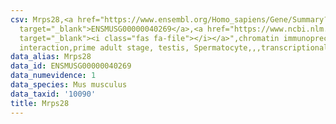 ```yaml
---
csv: Mrps28,<a href="https://www.ensembl.org/Homo_sapiens/Gene/Summary?db=core;g=ENSMUSG00000040269"
  target="_blank">ENSMUSG00000040269</a>,<a href="https://www.ncbi.nlm.nih.gov/pubmed/25450459"
  target="_blank"><i class="fas fa-file"></i></a>",chromatin immunoprecipitation assay,direct
  interaction,prime adult stage, testis, Spermatocyte,,,transcriptional regulation,
data_alias: Mrps28
data_id: ENSMUSG00000040269
data_numevidence: 1
data_species: Mus musculus
data_taxid: '10090'
title: Mrps28
---
```

